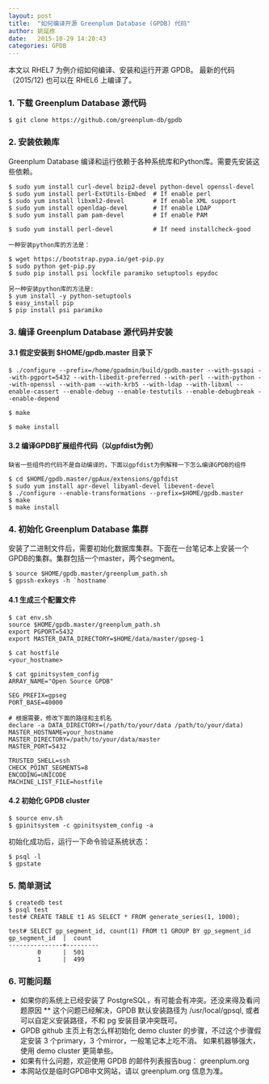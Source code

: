 ```yaml
---
layout: post
title:  "如何编译开源 Greenplum Database (GPDB) 代码"
author: 姚延栋
date:   2015-10-29 14:20:43
categories: GPDB
---
```


本文以 RHEL7 为例介绍如何编译、安装和运行开源 GPDB。 最新的代码（2015/12) 也可以在 RHEL6 上编译了。


### 1. 下载 Greenplum Database 源代码

    $ git clone https://github.com/greenplum-db/gpdb

### 2. 安装依赖库

Greenplum Database 编译和运行依赖于各种系统库和Python库。需要先安装这些依赖。

    $ sudo yum install curl-devel bzip2-devel python-devel openssl-devel
    $ sudo yum install perl-ExtUtils-Embed  # If enable perl
    $ sudo yum install libxml2-devel        # If enable XML support
    $ sudo yum install openldap-devel       # If enable LDAP
    $ sudo yum install pam pam-devel        # If enable PAM

    $ sudo yum install perl-devel			# If need installcheck-good

	一种安装python库的方法是：

    $ wget https://bootstrap.pypa.io/get-pip.py
    $ sudo python get-pip.py
    $ sudo pip install psi lockfile paramiko setuptools epydoc

	另一种安装python库的方法是:
	$ yum install -y python-setuptools
	$ easy_install pip
	$ pip install psi paramiko

### 3. 编译 Greenplum Database 源代码并安装

#### 3.1 假定安装到 $HOME/gpdb.master 目录下

    $ ./configure --prefix=/home/gpadmin/build/gpdb.master --with-gssapi --with-pgport=5432 --with-libedit-preferred --with-perl --with-python --with-openssl --with-pam --with-krb5 --with-ldap --with-libxml --enable-cassert --enable-debug --enable-testutils --enable-debugbreak --enable-depend

    $ make

    $ make install

#### 3.2 编译GPDB扩展组件代码（以gpfdist为例）

	缺省一些组件的代码不是自动编译的，下面以gpfdist为例解释一下怎么编译GPDB的组件

	$ cd $HOME/gpdb.master/gpAux/extensions/gpfdist
	$ sudo yum install apr-devel libyaml-devel libevent-devel
	$ ./configure --enable-transformations --prefix=$HOME/gpdb.master
	$ make
	$ make install

### 4. 初始化 Greenplum Database 集群

安装了二进制文件后，需要初始化数据库集群。下面在一台笔记本上安装一个GPDB的集群。集群包括一个master，两个segment。

    $ source $HOME/gpdb.master/greenplum_path.sh
    $ gpssh-exkeys -h `hostname`

#### 4.1 生成三个配置文件

    $ cat env.sh
    source $HOME/gpdb.master/greenplum_path.sh
    export PGPORT=5432
    export MASTER_DATA_DIRECTORY=$HOME/data/master/gpseg-1

    $ cat hostfile
    <your_hostname>

    $ cat gpinitsystem_config
    ARRAY_NAME="Open Source GPDB"

    SEG_PREFIX=gpseg
    PORT_BASE=40000

    # 根据需要，修改下面的路径和主机名
    declare -a DATA_DIRECTORY=(/path/to/your/data /path/to/your/data)
    MASTER_HOSTNAME=your_hostname
    MASTER_DIRECTORY=/path/to/your/data/master
    MASTER_PORT=5432

    TRUSTED_SHELL=ssh
    CHECK_POINT_SEGMENTS=8
    ENCODING=UNICODE
    MACHINE_LIST_FILE=hostfile

#### 4.2 初始化 GPDB cluster

    $ source env.sh
    $ gpinitsystem -c gpinitsystem_config -a

初始化成功后，运行一下命令验证系统状态：

    $ psql -l
    $ gpstate

### 5. 简单测试

    $ createdb test
    $ psql test
    test# CREATE TABLE t1 AS SELECT * FROM generate_series(1, 1000);

    test# SELECT gp_segment_id, count(1) FROM t1 GROUP BY gp_segment_id
    gp_segment_id  |  count
    ---------------+---------
            0      |  501
            1      |  499

### 6. 可能问题

* 如果你的系统上已经安装了 PostgreSQL，有可能会有冲突。还没来得及看问题原因
** 这个问题已经解决，GPDB 默认安装路径为 /usr/local/gpsql, 或者可以自定义安装路径，不和 pg 安装目录冲突既可。
* GPDB github 主页上有怎么样初始化 demo cluster 的步骤，不过这个步骤假定安装 3 个primary，3 个mirror，一般笔记本上吃不消。
如果机器够强大，使用 demo cluster 更简单些。
* 如果有什么问题，欢迎使用 GPDB 的邮件列表报告bug： greenplum.org
* 本网站仅是临时GPDB中文网站，请以 greenplum.org 信息为准。
